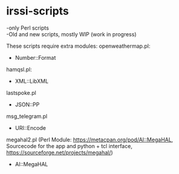 # irssi-scripts
-only Perl scripts<br>
-Old and new scripts, mostly WIP (work in progress)

These scripts require extra modules:
openweathermap.pl:
- Number::Format

hamqsl.pl:
- XML::LibXML

lastspoke.pl
- JSON::PP

msg_telegram.pl
- URI::Encode

megahal2.pl (Perl Module: https://metacpan.org/pod/AI::MegaHAL, Sourcecode for the app and python + tcl interface, https://sourceforge.net/projects/megahal/)
- AI::MegaHAL
